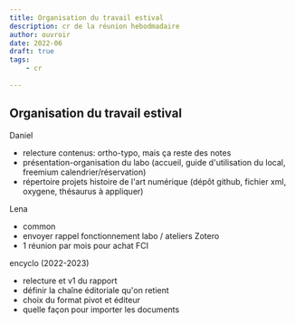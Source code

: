 ```yaml
---
title: Organisation du travail estival
description: cr de la réunion hebodmadaire
author: ouvroir
date: 2022-06
draft: true
tags:
    - cr
    
---
```




## Organisation du travail estival

Daniel 
- relecture contenus: ortho-typo, mais ça reste des notes
- présentation-organisation du labo (accueil, guide d'utilisation du local, freemium calendrier/réservation)
- répertoire projets histoire de l'art numérique (dépôt github, fichier xml, oxygene, thésaurus à appliquer)

Lena
- common
- envoyer rappel fonctionnement labo / ateliers Zotero
- 1 réunion par mois pour achat FCI


encyclo (2022-2023)
- relecture et v1 du rapport
- définir la chaîne éditoriale qu'on retient
- choix du format pivot et éditeur
- quelle façon pour importer les documents